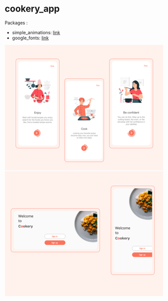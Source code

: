 # cookery_app


Packages :
- simple_animations: [link](https://pub.dev/packages/simple_animations)
- google_fonts: [link](https://pub.dev/packages/google_fonts)
 <img src="banner.png">
   <img src="welcome_banner.png">
